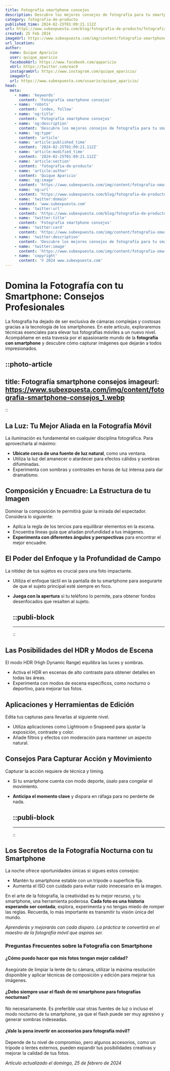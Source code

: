 ```yaml
---
title: Fotografía smartphone consejos
description: Descubre los mejores consejos de fotografía para tu smartphone y eleva tus imágenes al próximo nivel. Captura momentos mágicos con facilidad.
category: fotografia-de-producto
published_time: 2024-02-25T01:09:21.112Z
url: https://www.subexpuesta.com/blog/fotografia-de-producto/fotografia-smartphone-consejos
created: 25 Feb 2024
imageUrl: https://www.subexpuesta.com/img/content/fotografia-smartphone-consejos_1.webp
url_location:
author:
  name: Quique Aparicio
  user: quique_aparicio
  facebookUrl: https://www.facebook.com/qaparicio
  xUrl: https://twitter.com/eac9
  instagramUrl: https://www.instagram.com/quique_aparicio/
  imageUrl: 
  url: https://www.subexpuesta.com/usuario/quique_aparicio/
head:
  meta:
    - name: 'keywords'
      content: 'Fotografía smartphone consejos'
    - name: 'robots'
      content: 'index, follow'
    - name: 'og:title'
      content: 'Fotografía smartphone consejos'
    - name: 'og:description'
      content: 'Descubre los mejores consejos de fotografía para tu smartphone y eleva tus imágenes al próximo nivel. Captura momentos mágicos con facilidad.'
    - name: 'og:type'
      content: 'article'
    - name: 'article:published_time'
      content: '2024-02-25T01:09:21.112Z'
    - name: 'article:modified_time'
      content: '2024-02-25T01:09:21.112Z'
    - name: 'article:section'
      content: 'fotografia-de-producto'
    - name: 'article:author'
      content: 'Quique Aparicio'
    - name: 'og:image'
      content: 'https://www.subexpuesta.com/img/content/fotografia-smartphone-consejos_1.webp'
    - name: 'og:url'
      content: 'https://www.subexpuesta.com/blog/fotografia-de-producto/fotografia-smartphone-consejos'
    - name: 'twitter:domain'
      content: 'www.subexpuesta.com'
    - name: 'twitter:url'
      content: 'https://www.subexpuesta.com/blog/fotografia-de-producto/fotografia-smartphone-consejos'
    - name: 'twitter:title'
      content: 'Fotografía smartphone consejos'
    - name: 'twitter:card'
      content: 'https://www.subexpuesta.com/img/content/fotografia-smartphone-consejos_1.webp'
    - name: 'twitter:description'
      content: 'Descubre los mejores consejos de fotografía para tu smartphone y eleva tus imágenes al próximo nivel. Captura momentos mágicos con facilidad.'
    - name: 'twitter:image'
      content: 'https://www.subexpuesta.com/img/content/fotografia-smartphone-consejos_1.webp'
    - name: 'copyright'
      content: '© 2024 www.subexpuesta.com'
---
```

# Domina la Fotografía con tu Smartphone: Consejos Profesionales

La fotografía ha dejado de ser exclusiva de cámaras complejas y costosas gracias a la tecnología de los smartphones. En este artículo, exploraremos técnicas esenciales para elevar tus fotografías móviles a un nuevo nivel. Acompáñame en esta travesía por el apasionante mundo de la **fotografía con smartphone** y descubre cómo capturar imágenes que dejarán a todos impresionados.


::photo-article
---
title: Fotografía smartphone consejos
imageurl: https://www.subexpuesta.com/img/content/fotografia-smartphone-consejos_1.webp
---
::



## La Luz: Tu Mejor Aliada en la Fotografía Móvil

La iluminación es fundamental en cualquier disciplina fotográfica. Para aprovecharla al máximo:

- **Ubícate cerca de una fuente de luz natural**, como una ventana.
- Utiliza la luz del amanecer o atardecer para efectos cálidos y sombras difuminadas.
- Experimenta con sombras y contrastes en horas de luz intensa para dar dramatismo.

## Composición y Encuadre: La Estructura de tu Imagen

Dominar la composición te permitirá guiar la mirada del espectador. Considera lo siguiente:

- Aplica la regla de los tercios para equilibrar elementos en la escena.
- Encuentra líneas guía que añadan profundidad a tus imágenes.
- **Experimenta con diferentes ángulos y perspectivas** para encontrar el mejor encuadre.

## El Poder del Enfoque y la Profundidad de Campo

La nitidez de tus sujetos es crucial para una foto impactante.

- Utiliza el enfoque táctil en la pantalla de tu smartphone para asegurarte de que el sujeto principal esté siempre en foco.
- **Juega con la apertura** si tu teléfono lo permite, para obtener fondos desenfocados que resalten al sujeto.


  ::publi-block
  ---
  ---
  ::
  
  

## Las Posibilidades del HDR y Modos de Escena

El modo HDR (High Dynamic Range) equilibra las luces y sombras.

- Activa el HDR en escenas de alto contraste para obtener detalles en todas las áreas.
- Experimenta con modos de escena específicos, como nocturno o deportivo, para mejorar tus fotos.

## Aplicaciones y Herramientas de Edición

Edita tus capturas para llevarlas al siguiente nivel.

- Utiliza aplicaciones como Lightroom o Snapseed para ajustar la exposición, contraste y color.
- Añade filtros y efectos con moderación para mantener un aspecto natural.

## Consejos Para Capturar Acción y Movimiento

Capturar la acción requiere de técnica y timing.

- Si tu smartphone cuenta con modo deporte, úsalo para congelar el movimiento.
- **Anticipa el momento clave** y dispara en ráfaga para no perderte de nada.


  ::publi-block
  ---
  ---
  ::
  
  

## Los Secretos de la Fotografía Nocturna con tu Smartphone

La noche ofrece oportunidades únicas si sigues estos consejos:

- Mantén tu smartphone estable con un trípode o superficie fija.
- Aumenta el ISO con cuidado para evitar ruido innecesario en la imagen.

En el arte de la fotografía, la creatividad es tu mejor recurso, y tu smartphone, una herramienta poderosa. **Cada foto es una historia esperando ser contada**; explora, experimenta y no tengas miedo de romper las reglas. Recuerda, lo más importante es transmitir tu visión única del mundo.

_Aprenderás y mejorarás con cada disparo. La práctica te convertirá en el maestro de la fotografía móvil que aspiras ser._

### Preguntas Frecuentes sobre la Fotografía con Smartphone

#### ¿Cómo puedo hacer que mis fotos tengan mejor calidad?
Asegúrate de limpiar la lente de tu cámara, utilizar la máxima resolución disponible y aplicar técnicas de composición y edición para mejorar tus imágenes.

#### ¿Debo siempre usar el flash de mi smartphone para fotografías nocturnas?
No necesariamente. Es preferible usar otras fuentes de luz o incluso el modo nocturno de tu smartphone, ya que el flash puede ser muy agresivo y generar sombras indeseadas.

#### ¿Vale la pena invertir en accesorios para fotografía móvil?
Depende de tu nivel de compromiso, pero algunos accesorios, como un trípode o lentes externos, pueden expandir tus posibilidades creativas y mejorar la calidad de tus fotos.

_Artículo actualizado el domingo, 25 de febrero de 2024_